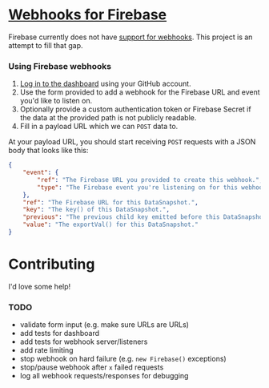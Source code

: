 # [Webhooks for Firebase](https://webhooks.firebaseapp.com/)

Firebase currently does not have [support for webhooks](https://groups.google.com/forum/#!topic/firebase-talk/wjdHSg6w2U4). This project is an attempt to fill that gap.


### Using Firebase webhooks

1. [Log in to the dashboard](https://webhooks.firebaseapp.com/) using your GitHub account.
2. Use the form provided to add a webhook for the Firebase URL and event you'd like to listen on.
3. Optionally provide a custom authentication token or Firebase Secret if the data at the provided path is not publicly readable.
4. Fill in a payload URL which we can `POST` data to.

At your payload URL, you should start receiving `POST` requests with a JSON body that looks like this:

```json
{
	"event": {
		"ref": "The Firebase URL you provided to create this webhook.",
		"type": "The Firebase event you're listening on for this webhook."
	},
	"ref": "The Firebase URL for this DataSnapshot.",
	"key": "The key() of this DataSnapshot.",
	"previous": "The previous child key emitted before this DataSnapshot.",
	"value": "The exportVal() for this DataSnapshot."
}
```


# Contributing

I'd love some help!

### TODO

- validate form input (e.g. make sure URLs are URLs)
- add tests for dashboard
- add tests for webhook server/listeners
- add rate limiting
- stop webhook on hard failure (e.g. `new Firebase()` exceptions)
- stop/pause webhook after `x` failed requests
- log all webhook requests/responses for debugging
